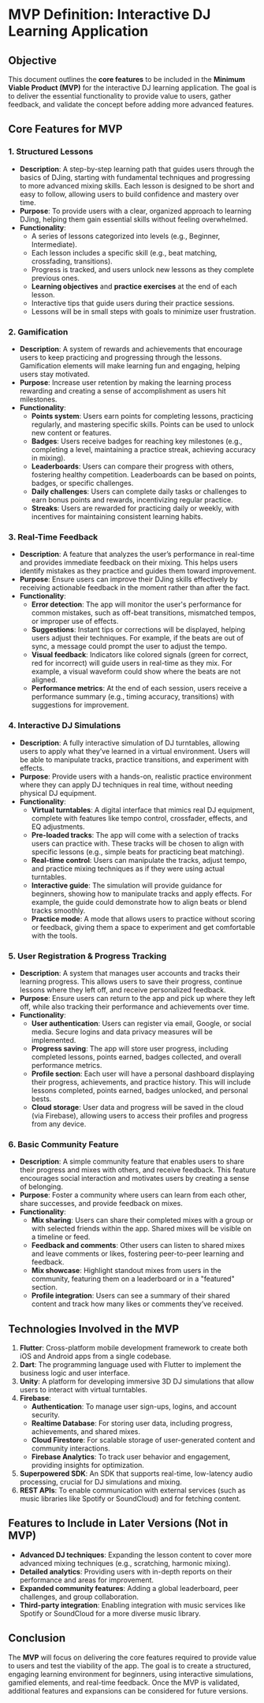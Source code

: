 # MVP Definition: Interactive DJ Learning Application

## Objective
This document outlines the **core features** to be included in the **Minimum Viable Product (MVP)** for the interactive DJ learning application. The goal is to deliver the essential functionality to provide value to users, gather feedback, and validate the concept before adding more advanced features.

## Core Features for MVP

### 1. **Structured Lessons**
   - **Description**: A step-by-step learning path that guides users through the basics of DJing, starting with fundamental techniques and progressing to more advanced mixing skills. Each lesson is designed to be short and easy to follow, allowing users to build confidence and mastery over time.
   - **Purpose**: To provide users with a clear, organized approach to learning DJing, helping them gain essential skills without feeling overwhelmed.
   - **Functionality**:
     - A series of lessons categorized into levels (e.g., Beginner, Intermediate).
     - Each lesson includes a specific skill (e.g., beat matching, crossfading, transitions).
     - Progress is tracked, and users unlock new lessons as they complete previous ones.
     - **Learning objectives** and **practice exercises** at the end of each lesson.
     - Interactive tips that guide users during their practice sessions.
     - Lessons will be in small steps with goals to minimize user frustration.

### 2. **Gamification**
   - **Description**: A system of rewards and achievements that encourage users to keep practicing and progressing through the lessons. Gamification elements will make learning fun and engaging, helping users stay motivated.
   - **Purpose**: Increase user retention by making the learning process rewarding and creating a sense of accomplishment as users hit milestones.
   - **Functionality**:
     - **Points system**: Users earn points for completing lessons, practicing regularly, and mastering specific skills. Points can be used to unlock new content or features.
     - **Badges**: Users receive badges for reaching key milestones (e.g., completing a level, maintaining a practice streak, achieving accuracy in mixing).
     - **Leaderboards**: Users can compare their progress with others, fostering healthy competition. Leaderboards can be based on points, badges, or specific challenges.
     - **Daily challenges**: Users can complete daily tasks or challenges to earn bonus points and rewards, incentivizing regular practice.
     - **Streaks**: Users are rewarded for practicing daily or weekly, with incentives for maintaining consistent learning habits.

### 3. **Real-Time Feedback**
   - **Description**: A feature that analyzes the user’s performance in real-time and provides immediate feedback on their mixing. This helps users identify mistakes as they practice and guides them toward improvement.
   - **Purpose**: Ensure users can improve their DJing skills effectively by receiving actionable feedback in the moment rather than after the fact.
   - **Functionality**:
     - **Error detection**: The app will monitor the user's performance for common mistakes, such as off-beat transitions, mismatched tempos, or improper use of effects.
     - **Suggestions**: Instant tips or corrections will be displayed, helping users adjust their techniques. For example, if the beats are out of sync, a message could prompt the user to adjust the tempo.
     - **Visual feedback**: Indicators like colored signals (green for correct, red for incorrect) will guide users in real-time as they mix. For example, a visual waveform could show where the beats are not aligned.
     - **Performance metrics**: At the end of each session, users receive a performance summary (e.g., timing accuracy, transitions) with suggestions for improvement.

### 4. **Interactive DJ Simulations**
   - **Description**: A fully interactive simulation of DJ turntables, allowing users to apply what they’ve learned in a virtual environment. Users will be able to manipulate tracks, practice transitions, and experiment with effects.
   - **Purpose**: Provide users with a hands-on, realistic practice environment where they can apply DJ techniques in real time, without needing physical DJ equipment.
   - **Functionality**:
     - **Virtual turntables**: A digital interface that mimics real DJ equipment, complete with features like tempo control, crossfader, effects, and EQ adjustments.
     - **Pre-loaded tracks**: The app will come with a selection of tracks users can practice with. These tracks will be chosen to align with specific lessons (e.g., simple beats for practicing beat matching).
     - **Real-time control**: Users can manipulate the tracks, adjust tempo, and practice mixing techniques as if they were using actual turntables.
     - **Interactive guide**: The simulation will provide guidance for beginners, showing how to manipulate tracks and apply effects. For example, the guide could demonstrate how to align beats or blend tracks smoothly.
     - **Practice mode**: A mode that allows users to practice without scoring or feedback, giving them a space to experiment and get comfortable with the tools.

### 5. **User Registration & Progress Tracking**
   - **Description**: A system that manages user accounts and tracks their learning progress. This allows users to save their progress, continue lessons where they left off, and receive personalized feedback.
   - **Purpose**: Ensure users can return to the app and pick up where they left off, while also tracking their performance and achievements over time.
   - **Functionality**:
     - **User authentication**: Users can register via email, Google, or social media. Secure logins and data privacy measures will be implemented.
     - **Progress saving**: The app will store user progress, including completed lessons, points earned, badges collected, and overall performance metrics.
     - **Profile section**: Each user will have a personal dashboard displaying their progress, achievements, and practice history. This will include lessons completed, points earned, badges unlocked, and personal bests.
     - **Cloud storage**: User data and progress will be saved in the cloud (via Firebase), allowing users to access their profiles and progress from any device.

### 6. **Basic Community Feature**
   - **Description**: A simple community feature that enables users to share their progress and mixes with others, and receive feedback. This feature encourages social interaction and motivates users by creating a sense of belonging.
   - **Purpose**: Foster a community where users can learn from each other, share successes, and provide feedback on mixes.
   - **Functionality**:
     - **Mix sharing**: Users can share their completed mixes with a group or with selected friends within the app. Shared mixes will be visible on a timeline or feed.
     - **Feedback and comments**: Other users can listen to shared mixes and leave comments or likes, fostering peer-to-peer learning and feedback.
     - **Mix showcase**: Highlight standout mixes from users in the community, featuring them on a leaderboard or in a "featured" section.
     - **Profile integration**: Users can see a summary of their shared content and track how many likes or comments they’ve received.

## Technologies Involved in the MVP

1. **Flutter**: Cross-platform mobile development framework to create both iOS and Android apps from a single codebase.
2. **Dart**: The programming language used with Flutter to implement the business logic and user interface.
3. **Unity**: A platform for developing immersive 3D DJ simulations that allow users to interact with virtual turntables.
4. **Firebase**:
   - **Authentication**: To manage user sign-ups, logins, and account security.
   - **Realtime Database**: For storing user data, including progress, achievements, and shared mixes.
   - **Cloud Firestore**: For scalable storage of user-generated content and community interactions.
   - **Firebase Analytics**: To track user behavior and engagement, providing insights for optimization.
5. **Superpowered SDK**: An SDK that supports real-time, low-latency audio processing, crucial for DJ simulations and mixing.
6. **REST APIs**: To enable communication with external services (such as music libraries like Spotify or SoundCloud) and for fetching content.

## Features to Include in Later Versions (Not in MVP)

- **Advanced DJ techniques**: Expanding the lesson content to cover more advanced mixing techniques (e.g., scratching, harmonic mixing).
- **Detailed analytics**: Providing users with in-depth reports on their performance and areas for improvement.
- **Expanded community features**: Adding a global leaderboard, peer challenges, and group collaboration.
- **Third-party integration**: Enabling integration with music services like Spotify or SoundCloud for a more diverse music library.

## Conclusion
The **MVP** will focus on delivering the core features required to provide value to users and test the viability of the app. The goal is to create a structured, engaging learning environment for beginners, using interactive simulations, gamified elements, and real-time feedback. Once the MVP is validated, additional features and expansions can be considered for future versions.